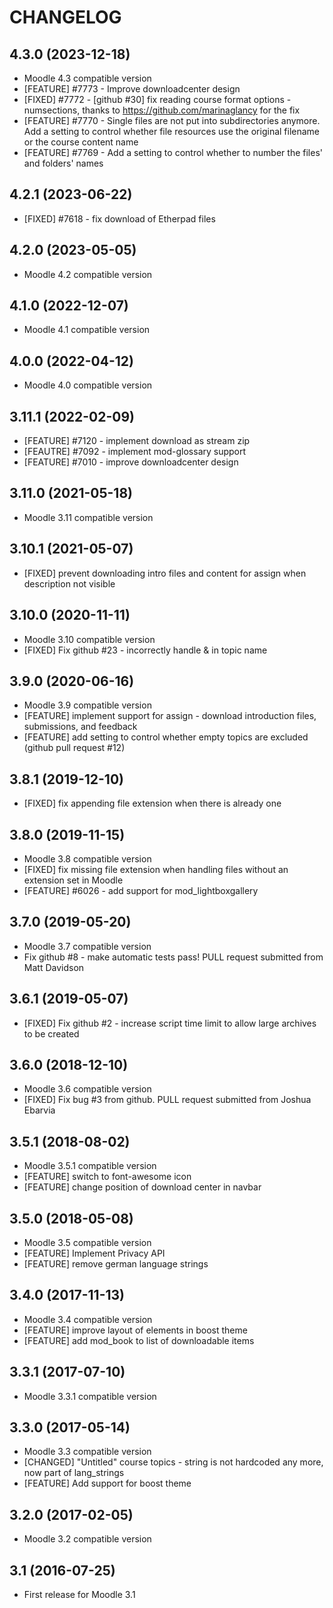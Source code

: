 CHANGELOG
=========


4.3.0 (2023-12-18)
------------------
* Moodle 4.3 compatible version
* [FEATURE] #7773 - Improve downloadcenter design
* [FIXED] #7772 - [github #30] fix reading course format options - numsections, thanks to https://github.com/marinaglancy for the fix
* [FEATURE] #7770 - Single files are not put into subdirectories anymore. Add a setting to control whether file resources use the original filename or the course content name
* [FEATURE] #7769 - Add a setting to control whether to number the files' and folders' names 


4.2.1 (2023-06-22)
------------------
* [FIXED] #7618 - fix download of Etherpad files

4.2.0 (2023-05-05)
------------------

* Moodle 4.2 compatible version


4.1.0 (2022-12-07)
------------------

* Moodle 4.1 compatible version


4.0.0 (2022-04-12)
------------------

* Moodle 4.0 compatible version


3.11.1 (2022-02-09)
------------------

* [FEATURE] #7120 - implement download as stream zip
* [FEAUTRE] #7092 - implement mod-glossary support
* [FEATURE] #7010 - improve downloadcenter design


3.11.0 (2021-05-18)
------------------

* Moodle 3.11 compatible version


3.10.1 (2021-05-07)
-------------------

* [FIXED] prevent downloading intro files and content for assign when description not visible


3.10.0 (2020-11-11)
------------------

* Moodle 3.10 compatible version
* [FIXED] Fix github #23 - incorrectly handle & in topic name

3.9.0 (2020-06-16)
------------------

* Moodle 3.9 compatible version
* [FEATURE] implement support for assign - download introduction files, submissions, and feedback
* [FEATURE] add setting to control whether empty topics are excluded (github pull request #12)


3.8.1 (2019-12-10)
------------------

* [FIXED] fix appending file extension when there is already one


3.8.0 (2019-11-15)
------------------

* Moodle 3.8 compatible version
* [FIXED] fix missing file extension when handling files without an extension set in Moodle
* [FEATURE] #6026 - add support for mod_lightboxgallery

3.7.0 (2019-05-20)
------------------

* Moodle 3.7 compatible version
* Fix github #8 - make automatic tests pass! PULL request submitted from Matt Davidson


3.6.1 (2019-05-07)
------------------

* [FIXED] Fix github #2 - increase script time limit to allow large archives to be created


3.6.0 (2018-12-10)
------------------

* Moodle 3.6 compatible version
* [FIXED] Fix bug #3 from github. PULL request submitted from Joshua Ebarvia


3.5.1 (2018-08-02)
------------------

* Moodle 3.5.1 compatible version
* [FEATURE] switch to font-awesome icon
* [FEATURE] change position of download center in navbar


3.5.0 (2018-05-08)
------------------

* Moodle 3.5 compatible version
* [FEATURE] Implement Privacy API
* [FEATURE] remove german language strings


3.4.0 (2017-11-13)
------------------

* Moodle 3.4 compatible version
* [FEATURE] improve layout of elements in boost theme
* [FEATURE] add mod_book to list of downloadable items


3.3.1 (2017-07-10)
------------------

* Moodle 3.3.1 compatible version


3.3.0 (2017-05-14)
------------------

* Moodle 3.3 compatible version
* [CHANGED] "Untitled" course topics - string is not hardcoded any more, now part of lang_strings
* [FEATURE] Add support for boost theme


3.2.0 (2017-02-05)
------------------

* Moodle 3.2 compatible version


3.1 (2016-07-25)
----------------

* First release for Moodle 3.1
